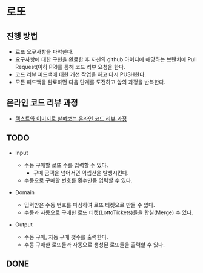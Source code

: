 # 로또
## 진행 방법
* 로또 요구사항을 파악한다.
* 요구사항에 대한 구현을 완료한 후 자신의 github 아이디에 해당하는 브랜치에 Pull Request(이하 PR)를 통해 코드 리뷰 요청을 한다.
* 코드 리뷰 피드백에 대한 개선 작업을 하고 다시 PUSH한다.
* 모든 피드백을 완료하면 다음 단계를 도전하고 앞의 과정을 반복한다.

## 온라인 코드 리뷰 과정
* [텍스트와 이미지로 살펴보는 온라인 코드 리뷰 과정](https://github.com/next-step/nextstep-docs/tree/master/codereview)

## TODO

* Input
  * 수동 구매할 로또 수를 입력할 수 있다.
      * 구매 금액을 넘어서면 익셉션을 발생시킨다.
  * 수동으로 구매할 번호를 횟수만큼 입력할 수 있다.

* Domain
  * 입력받은 수동 번호를 파싱하여 로또 티켓으로 만들 수 있다.
  * 수동과 자동으로 구매한 로또 티켓(LottoTickets)들을 합칠(Merge) 수 있다.
* Output
  * 수동 구매, 자동 구매 갯수를 출력한다.
  * 수동 구매한 로또들과 자동으로 생성된 로또들을 출력할 수 있다.

## DONE